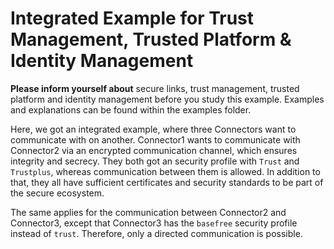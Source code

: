 # Integrated Example for Trust Management, Trusted Platform & Identity Management

**Please inform yourself about** secure links, trust management, trusted platform and identity management before you study this example.
Examples and explanations can be found within the examples folder.


Here, we got an integrated example, where three Connectors want to communicate with on another.
Connector1 wants to communicate with Connector2 via an encrypted communication channel, which ensures integrity and secrecy.
They both got an security profile with `Trust` and `Trustplus`, whereas communication between them is allowed.
In addition to that, they all have sufficient certificates and security standards to be part of the secure ecosystem.

The same applies for the communication between Connector2 and Connector3, except that Connector3 has the `basefree` security profile instead of `trust`.
Therefore, only a directed communication is possible.